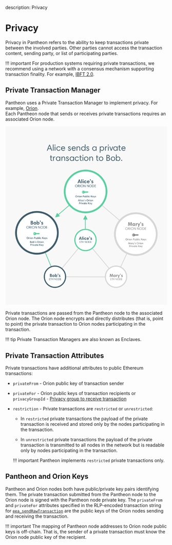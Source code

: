 description: Privacy
<!--- END of page meta data -->

# Privacy

Privacy in Pantheon refers to the ability to keep transactions private between the involved parties. 
Other parties cannot access the transaction content, sending party, or list of participating parties. 

!!! important
    For production systems requiring private transactions, we recommend using a network 
    with a consensus mechanism supporting transaction finality. For example, [IBFT 2.0](../../HowTo/Configure-Pantheon/Consensus-Protocols/IBFT.md). 

## Private Transaction Manager

Pantheon uses a Private Transaction Manager to implement privacy. For example, [Orion](http://docs.orion.pegasys.tech).  
Each Pantheon node that sends or receives private transactions requires an associated Orion node. 

![Orion Nodes](../../images/OrionNodes.png)

Private transactions are passed from the Pantheon node to the associated Orion node. The Orion node
encrypts and directly distributes (that is, point to point) the private transaction to Orion nodes 
participating in the transaction. 

!!! tip
    Private Transaction Managers are also known as Enclaves.  

## Private Transaction Attributes

Private transactions have additional attributes to public Ethereum transactions: 

* `privateFrom` - Orion public key of transaction sender

* `privateFor` - Orion public keys of transaction recipients or `privacyGroupId` - [Privacy group to receive transaction](Privacy-Groups.md) 

* `restriction` - Private transactions are `restricted` or `unrestricted`:  
  
    - In `restricted` private transactions the payload of the private transaction is received and stored only by 
    the nodes participating in the transaction. 

    - In `unrestricted` private transactions the payload of the private transaction is transmitted to all nodes
    in the network but is readable only by nodes participating in the transaction.   

    !!! important 
        Pantheon implements `restricted` private transactions only.

## Pantheon and Orion Keys

Pantheon and Orion nodes both have public/private key pairs identifying them. The private transaction 
submitted from the Pantheon node to the Orion node is signed with the Pantheon node private key. The 
`privateFrom` and `privateFor` attributes specified in the RLP-encoded transaction string for 
[`eea_sendRawTransaction`](../../Reference/Pantheon-API-Methods.md#eea_sendrawtransaction) are the public keys
of the Orion nodes sending and receiving the transaction.  

!!! important 
    The mapping of Pantheon node addresses to Orion node public keys is off-chain.  That is, the 
    sender of a private transaction must know the Orion node public key of the recipient.  